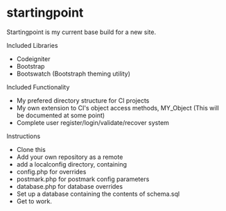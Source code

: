 startingpoint
=============

Startingpoint is my current base build for a new site.

Included Libraries

* Codeigniter
* Bootstrap
* Bootswatch (Bootstraph theming utility)

Included Functionality

* My prefered directory structure for CI projects
* My own extension to CI's object access methods, MY_Object (This will be documented at some point)
* Complete user register/login/validate/recover system

Instructions

* Clone this
* Add your own repository as a remote
* add a localconfig directory, containing
 * config.php for overrides
 * postmark.php for postmark config parameters
 * database.php for database overrides
* Set up a database containing the contents of schema.sql
* Get to work.
